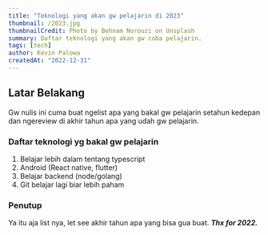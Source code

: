 ```yaml
---
title: "Teknologi yang akan gw pelajarin di 2023"
thumbnail: /2023.jpg
thumbnailCredit: Photo by Behnam Norouzi on Unsplash
summary: Daftar teknologi yang akan gw coba pelajarin.
tags: [tech]
author: Kevin Palowa
createdAt: "2022-12-31"
---
```


## Latar Belakang

Gw nulis ini cuma buat ngelist apa yang bakal gw pelajarin setahun kedepan dan ngereview di akhir tahun apa yang udah gw pelajarin.

### Daftar teknologi yg bakal gw pelajarin

1. Belajar lebih dalam tentang typescript
2. Android (React native, flutter)
3. Belajar backend (node/golang)
4. Git belajar lagi biar lebih paham

### Penutup

Ya itu aja list nya, let see akhir tahun apa yang bisa gua buat. **_Thx for 2022._**
